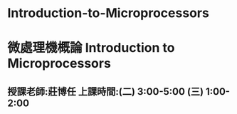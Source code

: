 # Introduction-to-Microprocessors
# 微處理機概論 **Introduction to Microprocessors** 
## **授課老師:莊博任 上課時間:(二) 3:00-5:00 (三) 1:00-2:00**

